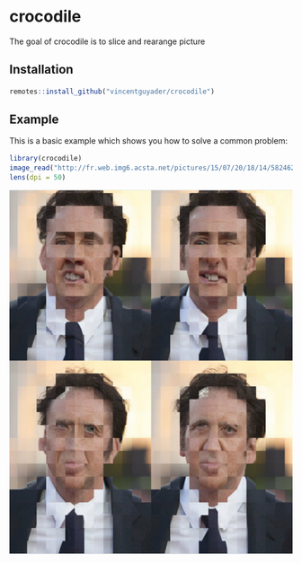 # crocodile

The goal of crocodile is to slice and rearange picture

## Installation

``` r
remotes::install_github("vincentguyader/crocodile")
```

## Example

This is a basic example which shows you how to solve a common problem:

``` r
library(crocodile)
image_read("http://fr.web.img6.acsta.net/pictures/15/07/20/18/14/582462.jpg") %>%
lens(dpi = 50)
```
![](image.png)


